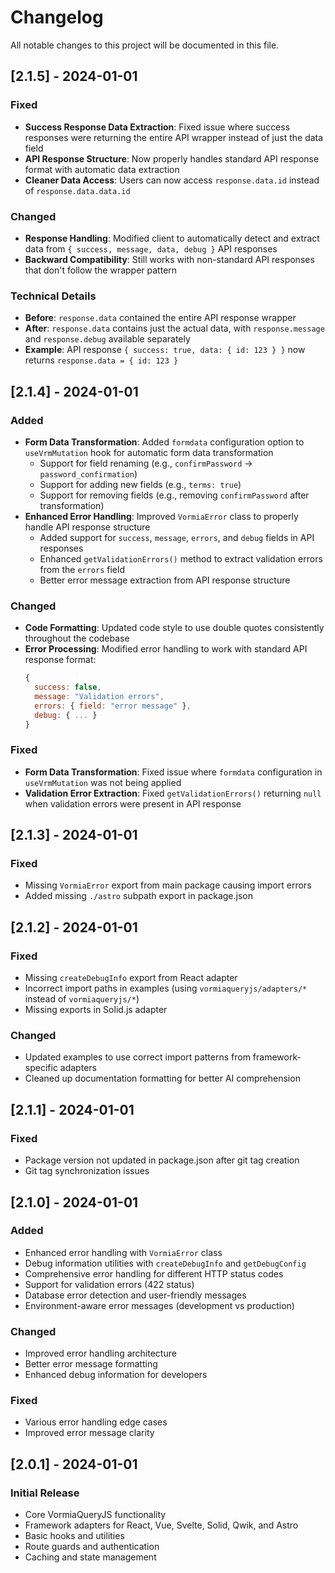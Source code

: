 # Changelog

All notable changes to this project will be documented in this file.

## [2.1.5] - 2024-01-01

### Fixed
- **Success Response Data Extraction**: Fixed issue where success responses were returning the entire API wrapper instead of just the data field
- **API Response Structure**: Now properly handles standard API response format with automatic data extraction
- **Cleaner Data Access**: Users can now access `response.data.id` instead of `response.data.data.id`

### Changed
- **Response Handling**: Modified client to automatically detect and extract data from `{ success, message, data, debug }` API responses
- **Backward Compatibility**: Still works with non-standard API responses that don't follow the wrapper pattern

### Technical Details
- **Before**: `response.data` contained the entire API response wrapper
- **After**: `response.data` contains just the actual data, with `response.message` and `response.debug` available separately
- **Example**: API response `{ success: true, data: { id: 123 } }` now returns `response.data = { id: 123 }`

## [2.1.4] - 2024-01-01

### Added
- **Form Data Transformation**: Added `formdata` configuration option to `useVrmMutation` hook for automatic form data transformation
  - Support for field renaming (e.g., `confirmPassword` → `password_confirmation`)
  - Support for adding new fields (e.g., `terms: true`)
  - Support for removing fields (e.g., removing `confirmPassword` after transformation)
- **Enhanced Error Handling**: Improved `VormiaError` class to properly handle API response structure
  - Added support for `success`, `message`, `errors`, and `debug` fields in API responses
  - Enhanced `getValidationErrors()` method to extract validation errors from the `errors` field
  - Better error message extraction from API response structure

### Changed
- **Code Formatting**: Updated code style to use double quotes consistently throughout the codebase
- **Error Processing**: Modified error handling to work with standard API response format:
  ```javascript
  {
    success: false,
    message: "Validation errors",
    errors: { field: "error message" },
    debug: { ... }
  }
  ```

### Fixed
- **Form Data Transformation**: Fixed issue where `formdata` configuration in `useVrmMutation` was not being applied
- **Validation Error Extraction**: Fixed `getValidationErrors()` returning `null` when validation errors were present in API response

## [2.1.3] - 2024-01-01

### Fixed
- Missing `VormiaError` export from main package causing import errors
- Added missing `./astro` subpath export in package.json

## [2.1.2] - 2024-01-01

### Fixed
- Missing `createDebugInfo` export from React adapter
- Incorrect import paths in examples (using `vormiaqueryjs/adapters/*` instead of `vormiaqueryjs/*`)
- Missing exports in Solid.js adapter

### Changed
- Updated examples to use correct import patterns from framework-specific adapters
- Cleaned up documentation formatting for better AI comprehension

## [2.1.1] - 2024-01-01

### Fixed
- Package version not updated in package.json after git tag creation
- Git tag synchronization issues

## [2.1.0] - 2024-01-01

### Added
- Enhanced error handling with `VormiaError` class
- Debug information utilities with `createDebugInfo` and `getDebugConfig`
- Comprehensive error handling for different HTTP status codes
- Support for validation errors (422 status)
- Database error detection and user-friendly messages
- Environment-aware error messages (development vs production)

### Changed
- Improved error handling architecture
- Better error message formatting
- Enhanced debug information for developers

### Fixed
- Various error handling edge cases
- Improved error message clarity

## [2.0.1] - 2024-01-01

### Initial Release
- Core VormiaQueryJS functionality
- Framework adapters for React, Vue, Svelte, Solid, Qwik, and Astro
- Basic hooks and utilities
- Route guards and authentication
- Caching and state management
